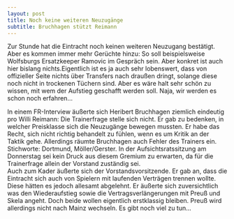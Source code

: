 ```yaml
---
layout: post
title: Noch keine weiteren Neuzugänge
subtitle: Bruchhagen stützt Reimann
---
```


Zur Stunde hat die Eintracht noch keinen weiteren Neuzugang bestätigt. Aber es kommen immer mehr Gerüchte hinzu: So soll beispielsweise Wolfsburgs Ersatzkeeper Ramovic im Gespräch sein. Aber konkret ist auch hier bislang nichts.Eigentlich ist es ja auch sehr lobenswert, dass von offizieller Seite nichts über Transfers nach draußen dringt, solange diese noch nicht in trockenen Tüchern sind. Aber es wäre halt sehr schön zu wissen, mit wem der Aufstieg geschafft werden soll. Naja, wir werden es schon noch erfahren...

In einem FR-Interview äußerte sich Heribert Bruchhagen ziemlich eindeutig pro Willi Reimann: Die Trainerfrage stelle sich nicht. Er gab zu bedenken, in welcher Preisklasse sich die Neuzugänge bewegen mussten. Er habe das Recht, sich nicht richtig behandelt zu fühlen, wenn es um Kritik an der Taktik gehe. Allerdings räumte Bruchhagen auch Fehler des Trainers ein. Stichworte: Dortmund, Möller/Gerster. In der Aufsichtsratssitzung am Donnerstag sei kein Druck aus diesem Gremium zu erwarten, da für die Trainerfrage allein der Vorstand zuständig sei.  
Auch zum Kader äußerte sich der Vorstandsvorsitzende. Er gab an, dass die Eintracht sich auch von Spielern mit laufenden Verträgen trennen wollte. Diese hätten es jedoch allesamt abgelehnt. Er äußerte sich zuversichtlich was den Wiederaufstieg sowie die Vertragsverlängerungen mit Preuß und Skela angeht. Doch beide wollen eigentlich erstklassig bleiben. Preuß wird allerdings nicht nach Mainz wechseln. Es gibt noch viel zu tun...
